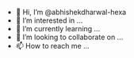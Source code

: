 - 👋 Hi, I’m @abhishekdharwal-hexa
- 👀 I’m interested in ...
- 🌱 I’m currently learning ...
- 💞️ I’m looking to collaborate on ...
- 📫 How to reach me ...

<!---
abhishekdharwal-hexa/abhishekdharwal-hexa is a ✨ special ✨ repository because its `README.md` (this file) appears on your GitHub profile.
You can click the Preview link to take a look at your changes.
--->
